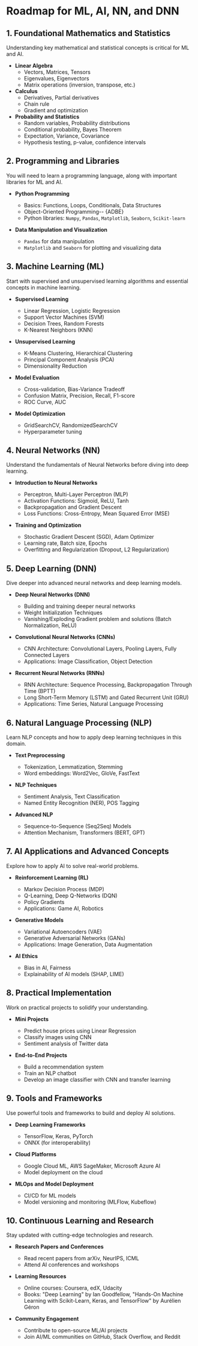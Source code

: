 # Roadmap for ML, AI, NN, and DNN

## 1. **Foundational Mathematics and Statistics**
Understanding key mathematical and statistical concepts is critical for ML and AI.

- **Linear Algebra**
  - Vectors, Matrices, Tensors
  - Eigenvalues, Eigenvectors
  - Matrix operations (inversion, transpose, etc.)
- **Calculus**
  - Derivatives, Partial derivatives
  - Chain rule
  - Gradient and optimization
- **Probability and Statistics**
  - Random variables, Probability distributions
  - Conditional probability, Bayes Theorem
  - Expectation, Variance, Covariance
  - Hypothesis testing, p-value, confidence intervals

## 2. **Programming and Libraries**
You will need to learn a programming language, along with important libraries for ML and AI.

- **Python Programming**
  - Basics: Functions, Loops, Conditionals, Data Structures
  - Object-Oriented Programming-- {ADBE}
  - Python libraries: `Numpy`, `Pandas`, `Matplotlib`, `Seaborn`, `Scikit-learn`
  
- **Data Manipulation and Visualization**
  - `Pandas` for data manipulation
  - `Matplotlib` and `Seaborn` for plotting and visualizing data

## 3. **Machine Learning (ML)**
Start with supervised and unsupervised learning algorithms and essential concepts in machine learning.

- **Supervised Learning**
  - Linear Regression, Logistic Regression
  - Support Vector Machines (SVM)
  - Decision Trees, Random Forests
  - K-Nearest Neighbors (KNN)
  
- **Unsupervised Learning**
  - K-Means Clustering, Hierarchical Clustering
  - Principal Component Analysis (PCA)
  - Dimensionality Reduction
  
- **Model Evaluation**
  - Cross-validation, Bias-Variance Tradeoff
  - Confusion Matrix, Precision, Recall, F1-score
  - ROC Curve, AUC
  
- **Model Optimization**
  - GridSearchCV, RandomizedSearchCV
  - Hyperparameter tuning

## 4. **Neural Networks (NN)**
Understand the fundamentals of Neural Networks before diving into deep learning.

- **Introduction to Neural Networks**
  - Perceptron, Multi-Layer Perceptron (MLP)
  - Activation Functions: Sigmoid, ReLU, Tanh
  - Backpropagation and Gradient Descent
  - Loss Functions: Cross-Entropy, Mean Squared Error (MSE)
  
- **Training and Optimization**
  - Stochastic Gradient Descent (SGD), Adam Optimizer
  - Learning rate, Batch size, Epochs
  - Overfitting and Regularization (Dropout, L2 Regularization)

## 5. **Deep Learning (DNN)**
Dive deeper into advanced neural networks and deep learning models.

- **Deep Neural Networks (DNN)**
  - Building and training deeper neural networks
  - Weight Initialization Techniques
  - Vanishing/Exploding Gradient problem and solutions (Batch Normalization, ReLU)

- **Convolutional Neural Networks (CNNs)**
  - CNN Architecture: Convolutional Layers, Pooling Layers, Fully Connected Layers
  - Applications: Image Classification, Object Detection

- **Recurrent Neural Networks (RNNs)**
  - RNN Architecture: Sequence Processing, Backpropagation Through Time (BPTT)
  - Long Short-Term Memory (LSTM) and Gated Recurrent Unit (GRU)
  - Applications: Time Series, Natural Language Processing

## 6. **Natural Language Processing (NLP)**
Learn NLP concepts and how to apply deep learning techniques in this domain.

- **Text Preprocessing**
  - Tokenization, Lemmatization, Stemming
  - Word embeddings: Word2Vec, GloVe, FastText
- **NLP Techniques**
  - Sentiment Analysis, Text Classification
  - Named Entity Recognition (NER), POS Tagging
  
- **Advanced NLP**
  - Sequence-to-Sequence (Seq2Seq) Models
  - Attention Mechanism, Transformers (BERT, GPT)

## 7. **AI Applications and Advanced Concepts**
Explore how to apply AI to solve real-world problems.

- **Reinforcement Learning (RL)**
  - Markov Decision Process (MDP)
  - Q-Learning, Deep Q-Networks (DQN)
  - Policy Gradients
  - Applications: Game AI, Robotics
  
- **Generative Models**
  - Variational Autoencoders (VAE)
  - Generative Adversarial Networks (GANs)
  - Applications: Image Generation, Data Augmentation

- **AI Ethics**
  - Bias in AI, Fairness
  - Explainability of AI models (SHAP, LIME)

## 8. **Practical Implementation**
Work on practical projects to solidify your understanding.

- **Mini Projects**
  - Predict house prices using Linear Regression
  - Classify images using CNN
  - Sentiment analysis of Twitter data
  
- **End-to-End Projects**
  - Build a recommendation system
  - Train an NLP chatbot
  - Develop an image classifier with CNN and transfer learning
  
## 9. **Tools and Frameworks**
Use powerful tools and frameworks to build and deploy AI solutions.

- **Deep Learning Frameworks**
  - TensorFlow, Keras, PyTorch
  - ONNX (for interoperability)
  
- **Cloud Platforms**
  - Google Cloud ML, AWS SageMaker, Microsoft Azure AI
  - Model deployment on the cloud
  
- **MLOps and Model Deployment**
  - CI/CD for ML models
  - Model versioning and monitoring (MLFlow, Kubeflow)

## 10. **Continuous Learning and Research**
Stay updated with cutting-edge technologies and research.

- **Research Papers and Conferences**
  - Read recent papers from arXiv, NeurIPS, ICML
  - Attend AI conferences and workshops

- **Learning Resources**
  - Online courses: Coursera, edX, Udacity
  - Books: "Deep Learning" by Ian Goodfellow, "Hands-On Machine Learning with Scikit-Learn, Keras, and TensorFlow" by Aurélien Géron
  
- **Community Engagement**
  - Contribute to open-source ML/AI projects
  - Join AI/ML communities on GitHub, Stack Overflow, and Reddit
